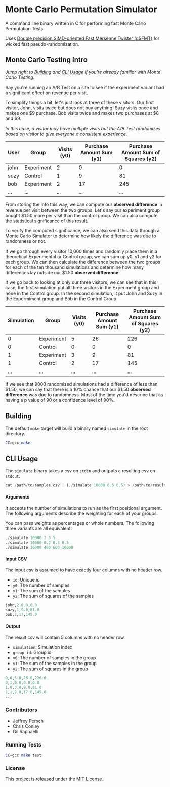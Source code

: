# Monte Carlo Permutation Simulator

A command line binary written in C for performing fast Monte Carlo Permutation Tests.

Uses [Double precision SIMD-oriented Fast Mersenne Twister
(dSFMT)](http://www.math.sci.hiroshima-u.ac.jp/~m-mat/MT/SFMT/) for wicked fast pseudo-randomization.

## Monte Carlo Testing Intro

*Jump right to [Building](#building) and [CLI Usage](#cli-usage) if you're already familiar with Monte Carlo Testing.*

Say you're running an A/B Test on a site to see if the experiment variant had a significant effect on revenue per visit. 

To simplify things a bit, let's just look at three of these visitors. Our first visitor, John, visits twice but does not buy anything. Suzy visits once and makes one $9 purchase. Bob visits
twice and makes two purchases at $8 and $9.

*In this case, a visitor may have multiple visits but the A/B Test randomizes based on visitor to give everyone a
consistent experience.*

| User   | Group      | Visits (y0) | Purchase Amount Sum (y1) | Purchase Amount Sum of Squares (y2) |
| ------ | -------    | -------     | --------------------     | ------------------------------      |
| john   | Experiment | 2           | 0                        | 0                                   |
| suzy   | Control    | 1           | 9                        | 81                                  |
| bob    | Experiment | 2           | 17                       | 245                                 |
| ...    | ...        | ...         | ...                      | ...                                 |

From storing the info this way, we can compute our **observed difference** in revenue per visit between the two groups.
Let's say our experiment group bought $1.50 more per visit than the control group. We can also compute the statistical
significance of this result.

To verify the computed significance, we can also send this data through a Monte Carlo Simulator to determine how likely
the difference was due to randomness or not.

If we go through every visitor 10,000 times and randomly place them in a theoretical Experimental or Control group,
we can sum up y0, y1 and y2 for each group. We can then calculate the difference
between the two groups for each of the ten thousand simulations and determine how many differences lay outside our $1.50
**observed difference**.

If we go back to looking at only our three visitors, we can see that in this case, the first simulation put all three
visitors in the Experiment group and none in the Control group. In the second simulation, it put John and Suzy in the Expermiment group and Bob in the Control Group.

| Simulation | Group      | Visits (y0) | Purchase Amount Sum (y1) | Purchase Amount Sum of Squares (y2) |
| ------     | -------    | -------     | --------------------     | ------------------------------      |
| 0          | Experiment | 5           | 26                       | 226                                 |
| 0          | Control    | 0           | 0                        | 0                                   |
| 1          | Experiment | 3           | 9                        | 81                                  |
| 1          | Control    | 2           | 17                       | 145                                 |
| ...        | ...        | ...         | ...                      | ...                                 |

If we see that 9000 randomized simulations had a difference of less than $1.50, we can say that there is a 10% chance that our
$1.50 **observed difference** was due to randomness. Most of the time you'd describe that as having a p value of 90 or a
confidence level of 90%.

## Building

The default `make` target will build a binary named `simulate` in the root directory.

``` sh
CC=gcc make
```

## CLI Usage

The `simulate` binary takes a csv on `stdin` and outputs a resulting csv on `stdout`.

``` python
cat /path/to/samples.csv | (./simulate 10000 0.5 0.5) > /path/to/results.csv
```

#### Arguments

It accepts the number of simulations to run as the first positional argument. The following arguments describe the
weighting for each of your groups. 

You can pass weights as percentages or whole numbers. The following three variants are all equivalent:

``` python
./simulate 10000 2 3 5
./simulate 10000 0.2 0.3 0.5
./simulate 10000 400 600 10000
```

#### Input CSV

The input csv is assumed to have exactly four columns with no header row.

* `id`: Unique id
* `y0`: The number of samples 
* `y1`: The sum of the samples
* `y2`: The sum of squares of the samples

``` python
john,2,0.0,0.0
suzy,1,9.0,81.0
bob,2,17,145.0
```

#### Output

The result csv will contain 5 columns with no header row.

* `simulation`: Simulation index
* `group_id`: Group id
* `y0`: The number of samples in the group
* `y1`: The sum of the samples in the group
* `y2`: The sum of squares in the group

``` python
0,0,5.0,26.0,226.0
0,1,0.0,0.0,0.0
1,0,3.0,9.0,81.0
1,1,2.0,17.0,145.0
...
```

### Contributors

* Jeffrey Persch
* Chris Conley
* Gil Raphaelli

### Running Tests

``` sh
CC=gcc make test
```

### License

This project is released under the [MIT License](http://www.opensource.org/licenses/MIT).
